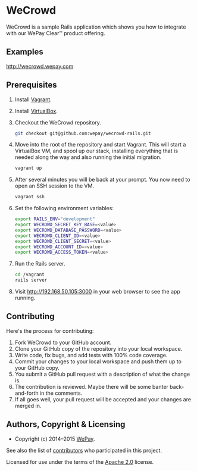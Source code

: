 # WeCrowd

WeCrowd is a sample Rails application which shows you how to integrate with our 
WePay Clear™ product offering.


## Examples

<http://wecrowd.wepay.com>


## Prerequisites

1. Install [Vagrant].
1. Install [VirtualBox].
1. Checkout the WeCrowd repository.

   ```bash
   git checkout git@github.com:wepay/wecrowd-rails.git
   ```

1. Move into the root of the repository and start Vagrant. This will start a 
   VirtualBox VM, and spool up our stack, installing everything that is needed 
   along the way and also running the initial migration.

   ```bash
   vagrant up
   ```


1. After several minutes you will be back at your prompt. You now need to open 
   an SSH session to the VM.

   ```bash
   vagrant ssh
   ```

1. Set the following environment variables:

   ```bash
   export RAILS_ENV="development"
   export WECROWD_SECRET_KEY_BASE=<value>
   export WECROWD_DATABASE_PASSWORD=<value>
   export WECROWD_CLIENT_ID=<value>
   export WECROWD_CLIENT_SECRET=<value>
   export WECROWD_ACCOUNT_ID=<value>
   export WECROWD_ACCESS_TOKEN=<value>
   ```

1. Run the Rails server.

   ```bash
   cd /vagrant
   rails server
   ```

1. Visit <http://192.168.50.105:3000> in your web browser to see the app running.


## Contributing
Here's the process for contributing:

1. Fork WeCrowd to your GitHub account.
2. Clone your GitHub copy of the repository into your local workspace.
3. Write code, fix bugs, and add tests with 100% code coverage.
4. Commit your changes to your local workspace and push them up to your GitHub copy.
5. You submit a GitHub pull request with a description of what the change is.
6. The contribution is reviewed. Maybe there will be some banter back-and-forth in the comments.
7. If all goes well, your pull request will be accepted and your changes are merged in.


## Authors, Copyright & Licensing

* Copyright (c) 2014–2015 [WePay](http://wepay.com).

See also the list of [contributors](https://github.com/wepay/wecrowd-rails/contributors) who participated in this project.

Licensed for use under the terms of the [Apache 2.0] license.

  [Apache 2.0]: http://opensource.org/licenses/Apache-2.0
  [Keybase]: https://keybase.io
  [Vagrant]: http://vagrantup.com
  [VirtualBox]: https://www.virtualbox.org/wiki/Downloads
